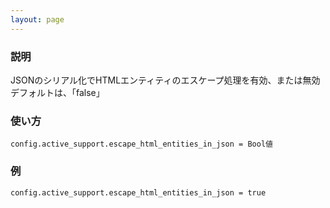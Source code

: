 ```yaml
---
layout: page
---
```

### 説明
JSONのシリアル化でHTMLエンティティのエスケープ処理を有効、または無効  
デフォルトは、「false」

### 使い方
    config.active_support.escape_html_entities_in_json = Bool値

### 例
    config.active_support.escape_html_entities_in_json = true